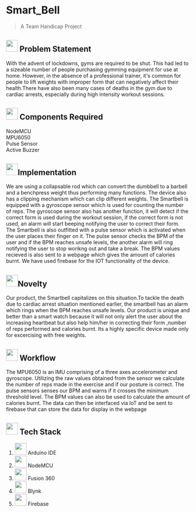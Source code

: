 # Smart_Bell
>A Team Handicap Project

## <img src="https://encrypted-tbn0.gstatic.com/images?q=tbn:ANd9GcTMVJKXlY5uo_dAXA_pEo1WReNWcmb9Gr3I_A&usqp=CAU" width="32" height="32"> **Problem Statement**

With the advent of lockdowns, gyms are required to be shut. This had led to a sizeable number of people purchasing gymming equipment for use at home. However, in the absence of a professional trainer, it's common for people to lift weights with improper form that can negatively affect their health.There have also been many cases of deaths in the gym due to cardiac arrests, especially during high intensity workout sessions.

## <img src="https://user-images.githubusercontent.com/78297958/150647333-3cce5635-8e09-4113-b022-9570568cfbfc.png" width="32" height="32"> **Components Required**

NodeMCU <br>
MPU6050 <br>
Pulse Sensor <br>
Active Buzzer <br>

 ## <img src="https://www.livehome3d.com/assets/img/articles/blueprint-into-floor-plan/architectural-blueprint.jpg" width="32" height="32">**Implementation**
We are using a collapsable rod which can convert the dumbbell to a barbell and a benchpress weight thus performing many functions. The device also has a clipping mechanism which can clip different weights. The Smartbell is equipped with a gyroscope sensor which is used for counting the number of reps. The gyroscope sensor also has another function, it will detect if the correct form is used during the workout session, if the correct form is not used, an alarm will start beeping notifying the user to correct their form. The Smartbell is also outfitted with a pulse sensor which is activated when the user places their finger on it. The pulse sensor checks the BPM of the user and if the BPM reaches unsafe levels, the another alarm will ring notifying the user to stop worikng out and take a break. The BPM values recieved is also sent to a webpage which gives the amount of calories burnt. We have used firebase for the IOT functionality of the device.
## <img src="https://media.istockphoto.com/photos/hand-holding-light-bulb-and-business-digital-marketing-innovation-picture-id1127257350?k=20&m=1127257350&s=612x612&w=0&h=s0zCX95yDfUUotfNY_Rx55oU68CXtwnR_rNLtT5kd6g=" width=32 height=32>**Novelty**
Our product, the Smartbell capitalizes on this situation.To tackle the death due to cardiac arrest situation mentioned earlier, the smartbell has an alarm which rings when the BPM reaches unsafe levels. Our product is unique and better than a smart watch because it will not only alert the user about the increasing heartbeat but also help him/her in correcting their form ,number of reps performed and calories burnt. Its a highly specific device made only for excercising with free weights.

## <img src="https://d3n817fwly711g.cloudfront.net/uploads/2019/06/The-Easy-Guide-to-Workflows.png" width="32" height="32"> Workflow <br>
The MPU6050 is an IMU comprising of a three axes accelerometer and gyroscope. Utilizing the raw values obtained from the sensor we calculate the number of reps made in the exercise and if our posture is correct. The pulse sensors senses our BPM and warns if it crosses the minimum threshold level. The BPM values can also be used to calculate the amount of calories burnt. The data can then be interfaced via IoT and be sent to firebase that can store the data for display in the webpage

## <img src="https://encrypted-tbn0.gstatic.com/images?q=tbn:ANd9GcScIy-Bldo9w8CUDv-IHqdkC1QXq_ZeBgz7oA&usqp=CAU" width="32" height="32"> Tech Stack<br>
 1. <img src="https://icon2.cleanpng.com/20180715/skh/kisspng-arduino-computer-software-library-electronics-arduino-logo-5b4beae2df7ab1.6638086415317019869154.jpg" width="32" height="32"> Arduino IDE
 2. <img src="https://i1.wp.com/www.learnmicropython.com/wp-content/uploads/2019/01/esp8266_logo1.png?resize=300%2C300" width="32" height="32"> NodeMCU
 3. <img src="https://gdm-catalog-fmapi-prod.imgix.net/ProductLogo/554b7a86-f7d2-4a3c-b679-88c2980f95c7.png?auto=format&ixlib=react-9.0.3&h=auto&w=auto" width="32" height="32"> Fusion 360
 4. <img src="https://hackster.imgix.net/uploads/image/file/130358/Blynk_logo.png?auto=compress%2Cformat&w=1280&h=960&fit=max" width="32" height="32"> Blynk
 5. <img src="https://encrypted-tbn0.gstatic.com/images?q=tbn:ANd9GcS31JlS3RH1rRuZuiVnYZw3iH2KAMRlaNBEGw&usqp=CAU" width="32" height="32"> Firebase







